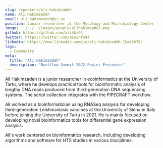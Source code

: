 ```yaml
---
slug: /speakers/ali-hakimzadeh
name: Ali Hakimzadeh
email: ali.hakimzadeh@ut.ee
position: Junior researcher at the Mycology and Microbiology Center
image: ../../../images/people/alihakimzadeh.png
github: https://github.com/alihkz94
twitter: https://twitter.com/Bioinfo94
linkedin: https://www.linkedin.com/in/ali-hakimzadeh-15a16678/
tags:
  - Community
meta:
  title: "Ali Hakimzadeh"
  description: "Nextflow Summit 2022 Poster Presenter"
---
```

Ali Hakimzadeh is a junior researcher in ecoinformatics at the University of Tartu, where he develops practical tools for bioinformatic analysis of lengthy DNA reads produced from third-generation DNA sequencing systems. The script collection integrates with the PIPECRAFT workflow.

Ali worked as a bioinformatician using RNASeq analysis for developing third-generation Leishmaniasis vaccines at the University of Siena in Italy before joining the University of Tartu in 2021. He is mainly focused on developing novel bioinformatics tools for differential gene expression analysis.

Ali's work centered on bioinformatics research, including developing algorithms and software for HTS studies in various disciplines.